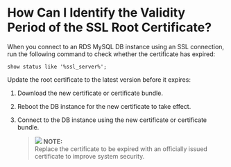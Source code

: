 # How Can I Identify the Validity Period of the SSL Root Certificate?<a name="rds_faq_0051"></a>

When you connect to an RDS MySQL DB instance using an SSL connection, run the following command to check whether the certificate has expired:

```
show status like '%ssl_server%';
```

Update the root certificate to the latest version before it expires:

1.  Download the new certificate or certificate bundle.
2.  Reboot the DB instance for the new certificate to take effect.
3.  Connect to the DB instance using the new certificate or certificate bundle.

    >![](/images/icon-note.gif) **NOTE:**   
    >Replace the certificate to be expired with an officially issued certificate to improve system security.  


